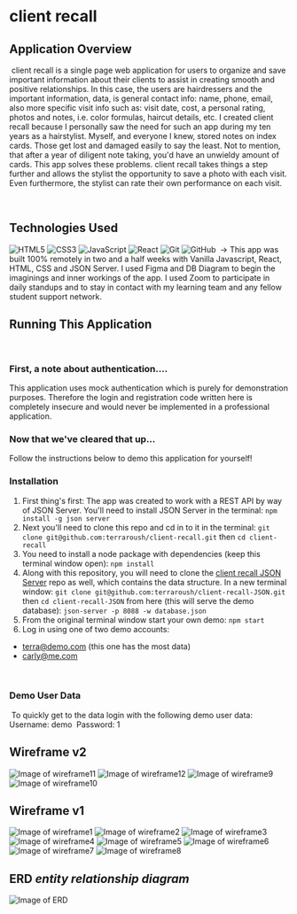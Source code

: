 # client recall

## Application Overview

​
client recall is a single page web application for users to organize and save important information about their clients to assist in creating smooth and positive relationships. In this case, the users are hairdressers and the important information, data, is general contact info: name, phone, email, also more specific visit info such as: visit date, cost, a personal rating, photos and notes, i.e. color formulas, haircut details, etc. I created client recall because I personally saw the need for such an app during my ten years as a hairstylist. Myself, and everyone I knew, stored notes on index cards. Those get lost and damaged easily to say the least. Not to mention, that after a year of diligent note taking, you'd have an unwieldy amount of cards. This app solves these problems. client recall takes things a step further and allows the stylist the opportunity to save a photo with each visit. Even furthermore, the stylist can rate their own performance on each visit.

​

## Technologies Used

![HTML5](https://img.shields.io/badge/html5%20-%23E34F26.svg?&style=for-the-badge&logo=html5&logoColor=white)
![CSS3](https://img.shields.io/badge/css3%20-%231572B6.svg?&style=for-the-badge&logo=css3&logoColor=white)
![JavaScript](https://img.shields.io/badge/javascript%20-%23323330.svg?&style=for-the-badge&logo=javascript&logoColor=%23F7DF1E)
![React](https://img.shields.io/badge/react%20-%2320232a.svg?&style=for-the-badge&logo=react&logoColor=%2361DAFB)
![Git](https://img.shields.io/badge/git%20-%23F05033.svg?&style=for-the-badge&logo=git&logoColor=white)
![GitHub](https://img.shields.io/badge/github%20-%23121011.svg?&style=for-the-badge&logo=github&logoColor=white)
​
-> This app was built 100% remotely in two and a half weeks with Vanilla Javascript, React, HTML, CSS and JSON Server. I used Figma and DB Diagram to begin the imaginings and inner workings of the app. I used Zoom to participate in daily standups and to stay in contact with my learning team and any fellow student support network.

## Running This Application

​

### First, a note about authentication....

This application uses mock authentication which is purely for demonstration purposes. Therefore the login and registration code written here is completely insecure and would never be implemented in a professional application.
​

### Now that we've cleared that up...

Follow the instructions below to demo this application for yourself!
​

### Installation

1. First thing's first: The app was created to work with a REST API by way of JSON Server. You'll need to install JSON Server in the terminal:
   `npm install -g json server`
2. Next you'll need to clone this repo and cd in to it in the terminal:
   `git clone git@github.com:terraroush/client-recall.git`
   then
   `cd client-recall`
3. You need to install a node package with dependencies (keep this terminal window open):
   `npm install`
4. Along with this repository, you will need to clone the [client recall JSON Server](https://github.com/terraroush/client-recall-JSON) repo as well, which contains the data structure. In a new terminal window:
   `git clone git@github.com:terraroush/client-recall-JSON.git`
   then
   `cd client-recall-JSON`
   from here (this will serve the demo database):
   `json-server -p 8088 -w database.json`
5. From the original terminal window start your own demo:
   `npm start`
6. Log in using one of two demo accounts:

- terra@demo.com (this one has the most data)
- carly@me.com

​

### Demo User Data

​
To quickly get to the data login with the following demo user data:
​
Username: demo
​
Password: 1

## Wireframe v2

![Image of wireframe11](src/images/wireframeAndERD/homePage.png)
![Image of wireframe12](src/images/wireframeAndERD/clientListView.png)
![Image of wireframe9](src/images/wireframeAndERD/clientSelectedView.png)
![Image of wireframe10](src/images/wireframeAndERD/formView.png)

## Wireframe v1

![Image of wireframe1](src/images/wireframeAndERD/login1of8.png)
![Image of wireframe2](src/images/wireframeAndERD/register2of8.png)
![Image of wireframe3](src/images/wireframeAndERD/homepage3of8.png)
![Image of wireframe4](src/images/wireframeAndERD/addClient4of8.png)
![Image of wireframe5](src/images/wireframeAndERD/clientInfoPageWHistory5of8.png)
![Image of wireframe6](src/images/wireframeAndERD/clientInfoPageNoHistory6of8.png)
![Image of wireframe7](src/images/wireframeAndERD/addVisitHistoryPage7of8.png)
![Image of wireframe8](src/images/wireframeAndERD/clientListWDetail8of8.png)

## ERD _entity relationship diagram_

![Image of ERD](src/images/wireframeAndERD/erd.png)
